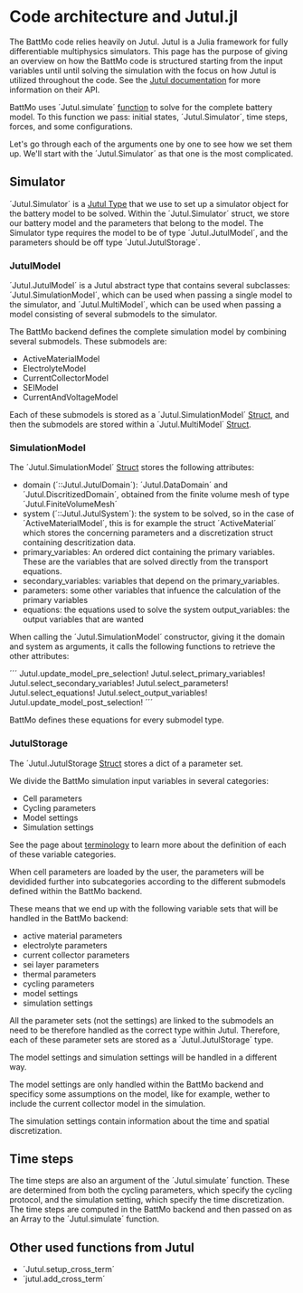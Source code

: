 # Code architecture and Jutul.jl


The BattMo code relies heavily on Jutul. Jutul is a Julia framework for fully differentiable multiphysics simulators. This page has the purpose of giving an overview on how the BattMo code is structured starting from the input variables until until solving the simulation with the focus on how Jutul is utilized throughout the code. See the [Jutul documentation](https://sintefmath.github.io/Jutul.jl/dev/) for more information on their API.

BattMo uses ´Jutul.simulate´ [function](https://sintefmath.github.io/Jutul.jl/dev/usage/#Jutul.simulate) to solve for the complete battery model. To this function we pass: initial states, ´Jutul.Simulator´, time steps, forces, and some configurations.

Let's go through each of the arguments one by one to see how we set them up. We'll start with the ´Jutul.Simulator´ as that one is the most complicated.

## Simulator
´Jutul.Simulator´ is a [Jutul Type](https://sintefmath.github.io/Jutul.jl/dev/usage/#Jutul.Simulator) that we use to set up a simulator object for the battery model to be solved. Within the ´Jutul.Simulator´ struct, we store our battery model and the parameters that belong to the model. The Simulator type requires the model to be of type ´Jutul.JutulModel´, and the parameters should be off type ´Jutul.JutulStorage´.

### JutulModel
´Jutul.JutulModel´ is a Jutul abstract type that contains several subclasses: ´Jutul.SimulationModel´, which can be used when passing a single model to the simulator, and ´Jutul.MultiModel´, which can be used when passing a model consisting of several submodels to the simulator.

The BattMo backend defines the complete simulation model by combining several submodels. These submodels are:

- ActiveMaterialModel
- ElectrolyteModel
- CurrentCollectorModel
- SEIModel
- CurrentAndVoltageModel

Each of these submodels is stored as a ´Jutul.SimulationModel´ [Struct](https://sintefmath.github.io/Jutul.jl/dev/usage/#Jutul.SimulationModel), and then the submodels are stored within a ´Jutul.MultiModel´ [Struct](https://sintefmath.github.io/Jutul.jl/dev/usage/#Jutul.MultiModel).

### SimulationModel
The ´Jutul.SimulationModel´ [Struct](https://sintefmath.github.io/Jutul.jl/dev/usage/#Jutul.SimulationModel) stores the following attributes:

- domain (´::Jutul.JutulDomain´): ´Jutul.DataDomain´ and ´Jutul.DiscritizedDomain´, obtained from the finite volume mesh of type ´Jutul.FiniteVolumeMesh´
- system (´::Jutul.JutulSystem´): the system to be solved, so in the case of ´ActiveMaterialModel´, this is for example the struct ´ActiveMaterial´ which stores the concerning parameters and a discretization struct containing descritization data.
- primary_variables: An ordered dict containing the primary variables. These are the variables that are solved directly from the transport equations.
- secondary_variables: variables that depend on the primary_variables.
- parameters: some other variables that infuence the calculation of the primary variables
- equations: the equations used to solve the system
output_variables: the output variables that are wanted

When calling the ´Jutul.SimulationModel´ constructor, giving it the domain and system as arguments, it calls the following functions to retrieve the other attributes: 

´´´
Jutul.update_model_pre_selection!
Jutul.select_primary_variables!
Jutul.select_secondary_variables!
Jutul.select_parameters!
Jutul.select_equations!
Jutul.select_output_variables!
Jutul.update_model_post_selection!
´´´

BattMo defines these equations for every submodel type. 




### JutulStorage
The ´Jutul.JutulStorage [Struct](https://sintefmath.github.io/Jutul.jl/dev/usage/#Jutul.JutulStorage) stores a dict of a parameter set.

We divide the BattMo simulation input variables in several categories:
- Cell parameters
- Cycling parameters
- Model settings
- Simulation settings

See the page about [terminology](../user_guide/terminology.md) to learn more about the definition of each of these variable categories.

When cell parameters are loaded by the user, the parameters will be devidided further into subcategories according to the different submodels defined within the BattMo backend. 

These means that we end up with the following variable sets that will be handled in the BattMo backend:

- active material parameters
- electrolyte parameters
- current collector parameters
- sei layer parameters
- thermal parameters
- cycling parameters
- model settings
- simulation settings

All the parameter sets (not the settings) are linked to the submodels an need to be therefore handled as the correct type within Jutul. Therefore, each of these parameter sets are stored as a ´Jutul.JutulStorage´ type.

The model settings and simulation settings will be handled in a different way.

The model settings are only handled within the BattMo backend and specificy some assumptions on the model, like for example, wether to include the current collector model in the simulation. 

The simulation settings contain information about the time and spatial discretization. 


## Time steps 
The time steps are also an argument of the ´Jutul.simulate´ function. These are determined from both the cycling parameters, which specify the cycling protocol, and the simulation setting, which specify the time discretization. The time steps are computed in the BattMo backend and then passed on as an Array to the ´Jutul.simulate´ function.



## Other used functions from Jutul

- ´Jutul.setup_cross_term´
- ´jutul.add_cross_term´

